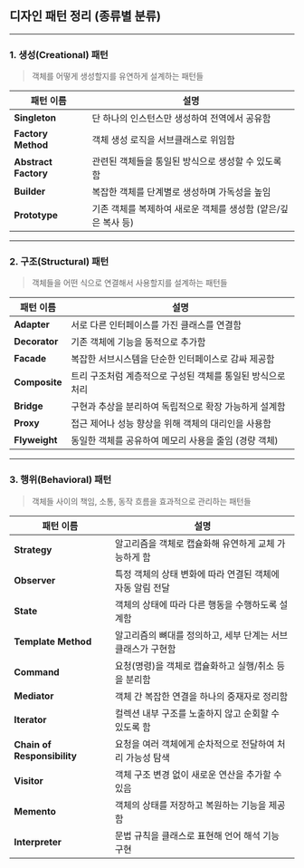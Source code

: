 ## 디자인 패턴 정리 (종류별 분류)

---

### 1. 생성(Creational) 패턴  
> 객체를 어떻게 생성할지를 유연하게 설계하는 패턴들

| 패턴 이름           | 설명 |
|--------------------|------|
| **Singleton**       | 단 하나의 인스턴스만 생성하여 전역에서 공유함 |
| **Factory Method**  | 객체 생성 로직을 서브클래스로 위임함 |
| **Abstract Factory**| 관련된 객체들을 통일된 방식으로 생성할 수 있도록 함 |
| **Builder**         | 복잡한 객체를 단계별로 생성하며 가독성을 높임 |
| **Prototype**       | 기존 객체를 복제하여 새로운 객체를 생성함 (얕은/깊은 복사 등) |

---

### 2. 구조(Structural) 패턴  
> 객체들을 어떤 식으로 연결해서 사용할지를 설계하는 패턴들

| 패턴 이름         | 설명 |
|------------------|------|
| **Adapter**       | 서로 다른 인터페이스를 가진 클래스를 연결함 |
| **Decorator**     | 기존 객체에 기능을 동적으로 추가함 |
| **Facade**        | 복잡한 서브시스템을 단순한 인터페이스로 감싸 제공함 |
| **Composite**     | 트리 구조처럼 계층적으로 구성된 객체를 통일된 방식으로 처리 |
| **Bridge**        | 구현과 추상을 분리하여 독립적으로 확장 가능하게 설계함 |
| **Proxy**         | 접근 제어나 성능 향상을 위해 객체의 대리인을 사용함 |
| **Flyweight**     | 동일한 객체를 공유하여 메모리 사용을 줄임 (경량 객체) |

---

### 3. 행위(Behavioral) 패턴  
> 객체들 사이의 책임, 소통, 동작 흐름을 효과적으로 관리하는 패턴들

| 패턴 이름                   | 설명 |
|----------------------------|------|
| **Strategy**                | 알고리즘을 객체로 캡슐화해 유연하게 교체 가능하게 함 |
| **Observer**                | 특정 객체의 상태 변화에 따라 연결된 객체에 자동 알림 전달 |
| **State**                   | 객체의 상태에 따라 다른 행동을 수행하도록 설계함 |
| **Template Method**         | 알고리즘의 뼈대를 정의하고, 세부 단계는 서브클래스가 구현함 |
| **Command**                 | 요청(명령)을 객체로 캡슐화하고 실행/취소 등을 분리함 |
| **Mediator**                | 객체 간 복잡한 연결을 하나의 중재자로 정리함 |
| **Iterator**                | 컬렉션 내부 구조를 노출하지 않고 순회할 수 있도록 함 |
| **Chain of Responsibility** | 요청을 여러 객체에게 순차적으로 전달하여 처리 가능성 탐색 |
| **Visitor**                 | 객체 구조 변경 없이 새로운 연산을 추가할 수 있음 |
| **Memento**                 | 객체의 상태를 저장하고 복원하는 기능을 제공함 |
| **Interpreter**             | 문법 규칙을 클래스로 표현해 언어 해석 기능 구현 |
